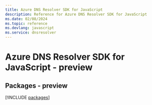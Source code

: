 ```yaml
---
title: Azure DNS Resolver SDK for JavaScript
description: Reference for Azure DNS Resolver SDK for JavaScript
ms.date: 02/08/2024
ms.topic: reference
ms.devlang: javascript
ms.service: dnsresolver
---
```

# Azure DNS Resolver SDK for JavaScript - preview
## Packages - preview
[!INCLUDE [packages](dns-resolver-index.md)]